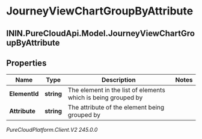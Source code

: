# JourneyViewChartGroupByAttribute

## ININ.PureCloudApi.Model.JourneyViewChartGroupByAttribute

## Properties

|Name | Type | Description | Notes|
|------------ | ------------- | ------------- | -------------|
| **ElementId** | **string** | The element in the list of elements which is being grouped by | |
| **Attribute** | **string** | The attribute of the element being grouped by | |



_PureCloudPlatform.Client.V2 245.0.0_
